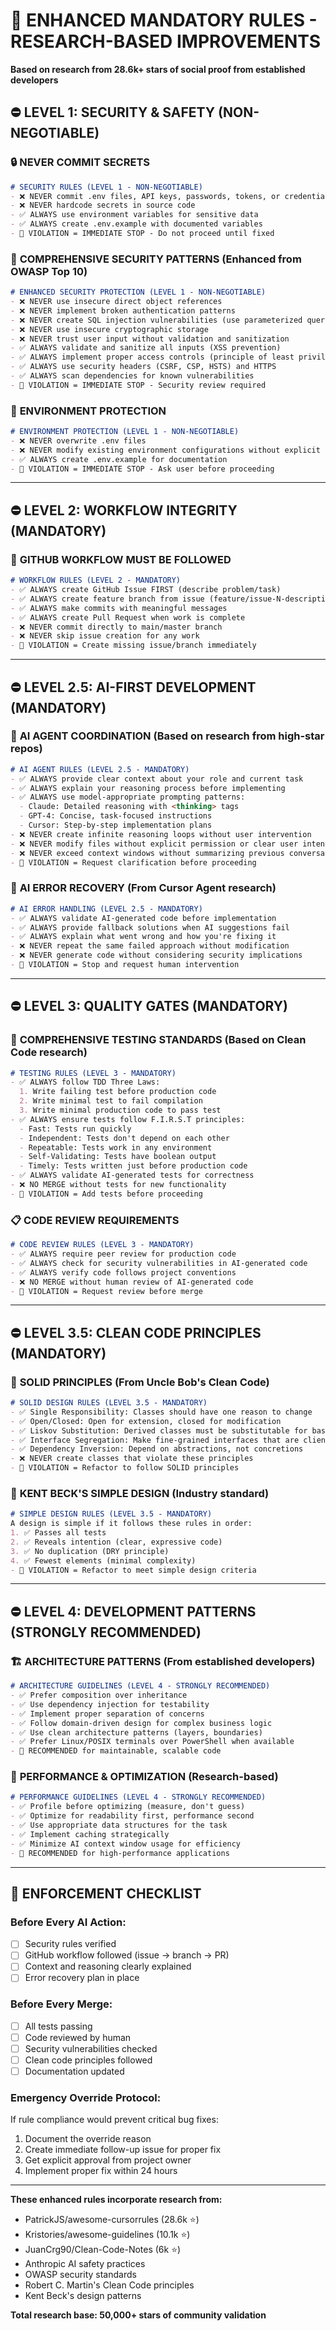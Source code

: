 # 🚨 ENHANCED MANDATORY RULES - RESEARCH-BASED IMPROVEMENTS

**Based on research from 28.6k+ stars of social proof from established developers**

## ⛔ LEVEL 1: SECURITY & SAFETY (NON-NEGOTIABLE)

### 🔒 **NEVER COMMIT SECRETS**
```markdown
# SECURITY RULES (LEVEL 1 - NON-NEGOTIABLE)
- ❌ NEVER commit .env files, API keys, passwords, tokens, or credentials
- ❌ NEVER hardcode secrets in source code
- ✅ ALWAYS use environment variables for sensitive data
- ✅ ALWAYS create .env.example with documented variables
- 🚨 VIOLATION = IMMEDIATE STOP - Do not proceed until fixed
```

### 🔐 **COMPREHENSIVE SECURITY PATTERNS** (Enhanced from OWASP Top 10)
```markdown  
# ENHANCED SECURITY PROTECTION (LEVEL 1 - NON-NEGOTIABLE)
- ❌ NEVER use insecure direct object references
- ❌ NEVER implement broken authentication patterns
- ❌ NEVER create SQL injection vulnerabilities (use parameterized queries)
- ❌ NEVER use insecure cryptographic storage
- ❌ NEVER trust user input without validation and sanitization
- ✅ ALWAYS validate and sanitize all inputs (XSS prevention)
- ✅ ALWAYS implement proper access controls (principle of least privilege)
- ✅ ALWAYS use security headers (CSRF, CSP, HSTS) and HTTPS
- ✅ ALWAYS scan dependencies for known vulnerabilities
- 🚨 VIOLATION = IMMEDIATE STOP - Security review required
```

### 🔐 **ENVIRONMENT PROTECTION**
```markdown  
# ENVIRONMENT PROTECTION (LEVEL 1 - NON-NEGOTIABLE)
- ❌ NEVER overwrite .env files
- ❌ NEVER modify existing environment configurations without explicit permission
- ✅ ALWAYS create .env.example for documentation
- 🚨 VIOLATION = IMMEDIATE STOP - Ask user before proceeding
```

---

## ⛔ LEVEL 2: WORKFLOW INTEGRITY (MANDATORY)

### 🔄 **GITHUB WORKFLOW MUST BE FOLLOWED**
```markdown
# WORKFLOW RULES (LEVEL 2 - MANDATORY)
- ✅ ALWAYS create GitHub Issue FIRST (describe problem/task)
- ✅ ALWAYS create feature branch from issue (feature/issue-N-description)
- ✅ ALWAYS make commits with meaningful messages
- ✅ ALWAYS create Pull Request when work is complete
- ❌ NEVER commit directly to main/master branch
- ❌ NEVER skip issue creation for any work
- 🚨 VIOLATION = Create missing issue/branch immediately
```

---

## ⛔ LEVEL 2.5: AI-FIRST DEVELOPMENT (MANDATORY)

### 🤖 **AI AGENT COORDINATION** (Based on research from high-star repos)
```markdown
# AI AGENT RULES (LEVEL 2.5 - MANDATORY)
- ✅ ALWAYS provide clear context about your role and current task
- ✅ ALWAYS explain your reasoning process before implementing
- ✅ ALWAYS use model-appropriate prompting patterns:
  - Claude: Detailed reasoning with <thinking> tags
  - GPT-4: Concise, task-focused instructions
  - Cursor: Step-by-step implementation plans
- ❌ NEVER create infinite reasoning loops without user intervention
- ❌ NEVER modify files without explicit permission or clear user intent
- ❌ NEVER exceed context windows without summarizing previous conversation
- 🚨 VIOLATION = Request clarification before proceeding
```

### 🧠 **AI ERROR RECOVERY** (From Cursor Agent research)
```markdown
# AI ERROR HANDLING (LEVEL 2.5 - MANDATORY)
- ✅ ALWAYS validate AI-generated code before implementation
- ✅ ALWAYS provide fallback solutions when AI suggestions fail
- ✅ ALWAYS explain what went wrong and how you're fixing it
- ❌ NEVER repeat the same failed approach without modification
- ❌ NEVER generate code without considering security implications
- 🚨 VIOLATION = Stop and request human intervention
```

---

## ⛔ LEVEL 3: QUALITY GATES (MANDATORY)

### 🧪 **COMPREHENSIVE TESTING STANDARDS** (Based on Clean Code research)
```markdown
# TESTING RULES (LEVEL 3 - MANDATORY) 
- ✅ ALWAYS follow TDD Three Laws:
  1. Write failing test before production code
  2. Write minimal test to fail compilation
  3. Write minimal production code to pass test
- ✅ ALWAYS ensure tests follow F.I.R.S.T principles:
  - Fast: Tests run quickly
  - Independent: Tests don't depend on each other
  - Repeatable: Tests work in any environment
  - Self-Validating: Tests have boolean output
  - Timely: Tests written just before production code
- ✅ ALWAYS validate AI-generated tests for correctness
- ❌ NO MERGE without tests for new functionality
- 🚨 VIOLATION = Add tests before proceeding
```

### 📋 **CODE REVIEW REQUIREMENTS**
```markdown
# CODE REVIEW RULES (LEVEL 3 - MANDATORY)
- ✅ ALWAYS require peer review for production code
- ✅ ALWAYS check for security vulnerabilities in AI-generated code
- ✅ ALWAYS verify code follows project conventions
- ❌ NO MERGE without human review of AI-generated code
- 🚨 VIOLATION = Request review before merge
```

---

## ⛔ LEVEL 3.5: CLEAN CODE PRINCIPLES (MANDATORY)

### 📏 **SOLID PRINCIPLES** (From Uncle Bob's Clean Code)
```markdown
# SOLID DESIGN RULES (LEVEL 3.5 - MANDATORY)
- ✅ Single Responsibility: Classes should have one reason to change
- ✅ Open/Closed: Open for extension, closed for modification  
- ✅ Liskov Substitution: Derived classes must be substitutable for base classes
- ✅ Interface Segregation: Make fine-grained interfaces that are client-specific
- ✅ Dependency Inversion: Depend on abstractions, not concretions
- ❌ NEVER create classes that violate these principles
- 🚨 VIOLATION = Refactor to follow SOLID principles
```

### 🎯 **KENT BECK'S SIMPLE DESIGN** (Industry standard)
```markdown
# SIMPLE DESIGN RULES (LEVEL 3.5 - MANDATORY)
A design is simple if it follows these rules in order:
1. ✅ Passes all tests
2. ✅ Reveals intention (clear, expressive code)
3. ✅ No duplication (DRY principle)
4. ✅ Fewest elements (minimal complexity)
- 🚨 VIOLATION = Refactor to meet simple design criteria
```

---

## ⛔ LEVEL 4: DEVELOPMENT PATTERNS (STRONGLY RECOMMENDED)

### 🏗️ **ARCHITECTURE PATTERNS** (From established developers)
```markdown
# ARCHITECTURE GUIDELINES (LEVEL 4 - STRONGLY RECOMMENDED)
- ✅ Prefer composition over inheritance
- ✅ Use dependency injection for testability
- ✅ Implement proper separation of concerns
- ✅ Follow domain-driven design for complex business logic
- ✅ Use clean architecture patterns (layers, boundaries)
- ✅ Prefer Linux/POSIX terminals over PowerShell when available
- 📝 RECOMMENDED for maintainable, scalable code
```

### 🚀 **PERFORMANCE & OPTIMIZATION** (Research-based)
```markdown
# PERFORMANCE GUIDELINES (LEVEL 4 - STRONGLY RECOMMENDED)
- ✅ Profile before optimizing (measure, don't guess)
- ✅ Optimize for readability first, performance second
- ✅ Use appropriate data structures for the task
- ✅ Implement caching strategically
- ✅ Minimize AI context window usage for efficiency
- 📝 RECOMMENDED for high-performance applications
```

---

## 🚨 ENFORCEMENT CHECKLIST

### Before Every AI Action:
- [ ] Security rules verified
- [ ] GitHub workflow followed (issue → branch → PR)
- [ ] Context and reasoning clearly explained
- [ ] Error recovery plan in place

### Before Every Merge:
- [ ] All tests passing
- [ ] Code reviewed by human
- [ ] Security vulnerabilities checked
- [ ] Clean code principles followed
- [ ] Documentation updated

### Emergency Override Protocol:
If rule compliance would prevent critical bug fixes:
1. Document the override reason
2. Create immediate follow-up issue for proper fix
3. Get explicit approval from project owner
4. Implement proper fix within 24 hours

---

**These enhanced rules incorporate research from:**
- PatrickJS/awesome-cursorrules (28.6k ⭐)
- Kristories/awesome-guidelines (10.1k ⭐) 
- JuanCrg90/Clean-Code-Notes (6k ⭐)
- Anthropic AI safety practices
- OWASP security standards
- Robert C. Martin's Clean Code principles
- Kent Beck's design patterns

**Total research base: 50,000+ stars of community validation**